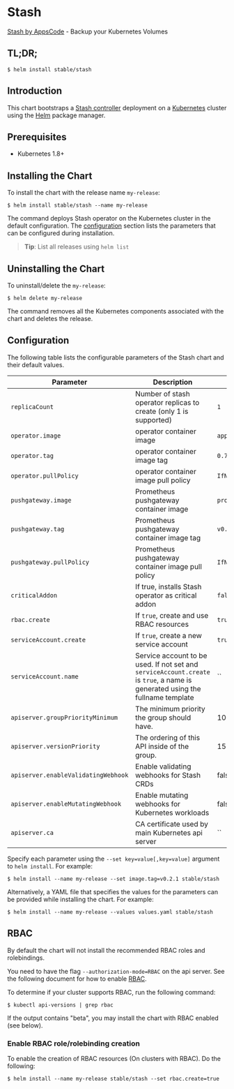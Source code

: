# Stash
[Stash by AppsCode](https://github.com/appscode/stash) - Backup your Kubernetes Volumes
## TL;DR;

```console
$ helm install stable/stash
```

## Introduction

This chart bootstraps a [Stash controller](https://github.com/appscode/stash) deployment on a [Kubernetes](http://kubernetes.io) cluster using the [Helm](https://helm.sh) package manager.

## Prerequisites

- Kubernetes 1.8+

## Installing the Chart
To install the chart with the release name `my-release`:
```console
$ helm install stable/stash --name my-release
```
The command deploys Stash operator on the Kubernetes cluster in the default configuration. The [configuration](#configuration) section lists the parameters that can be configured during installation.

> **Tip**: List all releases using `helm list`

## Uninstalling the Chart

To uninstall/delete the `my-release`:

```console
$ helm delete my-release
```

The command removes all the Kubernetes components associated with the chart and deletes the release.

## Configuration

The following table lists the configurable parameters of the Stash chart and their default values.


| Parameter                           | Description                                                       | Default            |
| ----------------------------------- | ----------------------------------------------------------------- | ------------------ |
| `replicaCount`                      | Number of stash operator replicas to create (only 1 is supported) | `1`                |
| `operator.image`                    | operator container image                                          | `appscode/stash`   |
| `operator.tag`                      | operator container image tag                                      | `0.7.0-rc.1`       |
| `operator.pullPolicy`               | operator container image pull policy                              | `IfNotPresent`     |
| `pushgateway.image`                 | Prometheus pushgateway container image                            | `prom/pushgateway` |
| `pushgateway.tag`                   | Prometheus pushgateway container image tag                        | `v0.4.0`           |
| `pushgateway.pullPolicy`            | Prometheus pushgateway container image pull policy                | `IfNotPresent`     |
| `criticalAddon`                     | If true, installs Stash operator as critical addon                | `false`            |
| `rbac.create`                       | If `true`, create and use RBAC resources                          | `true`             |
| `serviceAccount.create`             | If `true`, create a new service account                           | `true`             |
| `serviceAccount.name`               | Service account to be used. If not set and `serviceAccount.create` is `true`, a name is generated using the fullname template | `` |
| `apiserver.groupPriorityMinimum`    | The minimum priority the group should have.                       | 10000              |
| `apiserver.versionPriority`         | The ordering of this API inside of the group.                     | 15                 |
| `apiserver.enableValidatingWebhook` | Enable validating webhooks for Stash CRDs                         | false              |
| `apiserver.enableMutatingWebhook`   | Enable mutating webhooks for Kubernetes workloads                 | false              |
| `apiserver.ca`                      | CA certificate used by main Kubernetes api server                 | ``                 |


Specify each parameter using the `--set key=value[,key=value]` argument to `helm install`. For example:

```console
$ helm install --name my-release --set image.tag=v0.2.1 stable/stash
```

Alternatively, a YAML file that specifies the values for the parameters can be provided while
installing the chart. For example:

```console
$ helm install --name my-release --values values.yaml stable/stash
```

## RBAC
By default the chart will not install the recommended RBAC roles and rolebindings.

You need to have the flag `--authorization-mode=RBAC` on the api server. See the following document for how to enable [RBAC](https://kubernetes.io/docs/admin/authorization/rbac/).

To determine if your cluster supports RBAC, run the following command:

```console
$ kubectl api-versions | grep rbac
```

If the output contains "beta", you may install the chart with RBAC enabled (see below).

### Enable RBAC role/rolebinding creation

To enable the creation of RBAC resources (On clusters with RBAC). Do the following:

```console
$ helm install --name my-release stable/stash --set rbac.create=true
```

